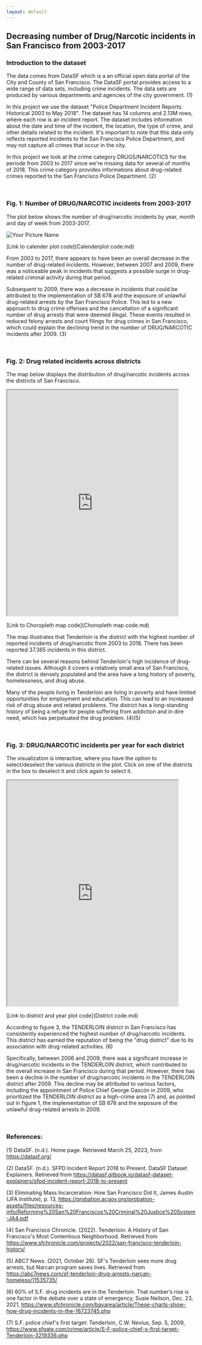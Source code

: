```yaml
---
layout: default
---
```


## **Decreasing number of Drug/Narcotic incidents in San Francisco from 2003-2017**

### Introduction to the dataset 
The data comes from DataSF which is a an official open data portal of the City and County of San Francisco. The DataSF portal provides access to a wide range of data sets, including crime incidents. The data sets are produced by various departments and agencies of the city government. (1)

In this project we use the dataset "Police Department Incident Reports: Historical 2003 to May 2018". The dataset has 14 columns and 2.13M rows, where each row is an incident report. The dataset includes information about the date and time of the incident, the location, the type of crime, and other details related to the incident. It's important to note that this data only reflects reported incidents to the San Francisco Police Department, and may not capture all crimes that occur in the city.

In this project we look at the crime category DRUGS/NARCOTICS for the periode from 2003 to 2017 since we're missing data for several of months of 2018. This crime category provides informations about drug-related crimes reported to the San Francisco Police Department. (2)

<br>

### Fig. 1: Number of DRUG/NARCOTIC incidents from 2003-2017

The plot below shows the number of drug/narcotic incidents by year, month and day of week from 2003-2017.

<img src="https://raw.githubusercontent.com/Sdataanalyse/Sdataanalyse.github.io/main/Files/Calandarplot.jpg" alt="Your Picture Name">


[Link to calender plot code](Calenderplot code.md)

From 2003 to 2017, there appears to have been an overall decrease in the number of drug-related incidents. However, between 2007 and 2009, there was a noticeable peak in incidents that suggests a possible surge in drug-related criminal activity during that period.

Subsequent to 2009, there was a decrease in incidents that could be attributed to the implementation of SB 678 and the exposure of unlawful drug-related arrests by the San Francisco Police. This led to a new approach to drug crime offenses and the cancellation of a significant number of drug arrests that were deemed illegal. These events resulted in reduced felony arrests and court filings for drug crimes in San Francisco, which could explain the declining trend in the number of DRUG/NARCOTIC incidents after 2009. (3)

<br>

### Fig. 2: Drug related incidents across districts 

The map below displays the distribution of drug/narcotic incidents across the districts of San Francisco.

<iframe src="https://raw.githack.com/Sdataanalyse/Sdataanalyse.github.io/main/Files/choropleth_map.html" width="90%" height="600px"></iframe>

[Link to Choropleth map code](Choropleth map code.md)

The map illustrates that Tenderloin is the district with the highest number of reported incidents of drug/narcotic from 2003 to 2018. There has been reported 37.365 incidents in this district.

There can be several reasons behind Tenderloin's high incidence of drug-related issues. Although it covers a relatively small area of San Francisco, the district is densely populated and the area have a long history of poverty, homelessness, and drug abuse.

Many of the people living in Tenderloin are living in poverty and have limited opportunities for employment and education. This can lead to an increased risk of drug abuse and related problems. The district has a long-standing history of being a refuge for people suffering from addiction and in dire need, which has perpetuated the drug problem. (4)(5)

<br>

### Fig. 3: DRUG/NARCOTIC incidents per year for each district

The visualization is interactive, where you have the option to select/deselect the various districts in the plot. Click on one of the districts in the box to deselect it and click again to select it.

<iframe src="https://raw.githack.com/Sdataanalyse/Sdataanalyse.github.io/main/Files/district5.html" width="90%" height="600px"></iframe>

[Link to district and year plot code](District code.md)

According to figure 3, the TENDERLOIN district in San Francisco has consistently experienced the highest number of drug/narcotic incidents. This district has earned the reputation of being the "drug district" due to its association with drug-related activities. (6) 

Specifically, between 2006 and 2009, there was a significant increase in drug/narcotic incidents in the TENDERLOIN district, which contributed to the overall increase in San Francisco during that period. However, there has been a decline in the number of drug/narcotic incidents in the TENDERLOIN district after 2009. This decline may be attributed to various factors, including the appointment of Police Chief George Gascón in 2009, who prioritized the TENDERLOIN district as a high-crime area (7) and, as pointed out in figure 1, the implementation of SB 678 and the exposure of the unlawful drug-related arrests in 2009.

<br>

### References:

(1) DataSF. (n.d.). Home page. Retrieved March 25, 2023, from https://datasf.org/

(2) DataSF. (n.d.). SFPD Incident Report 2018 to Present. DataSF Dataset Explainers. Retrieved from https://datasf.gitbook.io/datasf-dataset-explainers/sfpd-incident-report-2018-to-present

(3) Eliminating Mass Incarceration: How San Francisco Did It, James Austin (JFA Institute), p. 13, https://probation.acgov.org/probation-assets/files/resources-info/Reforming%20San%20Franciscos%20Criminal%20Justice%20System-JA4.pdf

(4) San Francisco Chronicle. (2022). Tenderloin: A History of San Francisco's Most Contentious Neighborhood. Retrieved from https://www.sfchronicle.com/projects/2022/san-francisco-tenderloin-history/

(5) ABC7 News. (2021, October 28). SF's Tenderloin sees more drug arrests, but Narcan program saves lives. Retrieved from https://abc7news.com/sf-tenderloin-drug-arrests-narcan-homeless/11535735/
   
(6) 60% of S.F. drug incidents are in the Tenderloin. That number’s rise is one factor in the debate over a state of emergency, Susie Neilson, Dec. 23, 2021, https://www.sfchronicle.com/bayarea/article/These-charts-show-how-drug-incidents-in-the-16723745.php

(7) S.F. police chief's first target: Tenderloin, C.W. Nevius, Sep. 5, 2009, https://www.sfgate.com/crime/article/S-F-police-chief-s-first-target-Tenderloin-3219336.php